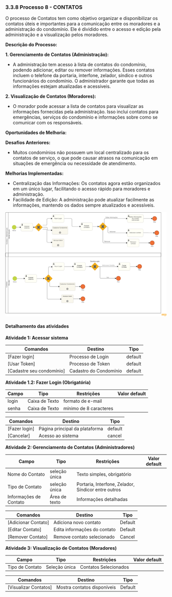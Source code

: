 ### 3.3.8 Processo 8 - CONTATOS

O processo de Contatos tem como objetivo organizar e disponibilizar os contatos úteis e importantes para a comunicação entre os moradores e a administração do condomínio. Ele é dividido entre o acesso e edição pela administração e a visualização pelos moradores.

**Descrição do Processo:**

**1. Gerenciamento de Contatos (Administração):**

* A administração tem acesso à lista de contatos do condomínio, podendo adicionar, editar ou remover informações. Esses contatos incluem o telefone da portaria, interfone, zelador, síndico e outros funcionários do condomínio. O administrador garante que todas as informações estejam atualizadas e acessíveis.

**2. Visualização de Contatos (Moradores):**

* O morador pode acessar a lista de contatos para visualizar as informações fornecidas pela administração. Isso inclui contatos para emergências, serviços do condomínio e informações sobre como se comunicar com os responsáveis.

**Oportunidades de Melhoria:**

**Desafios Anteriores:**

* Muitos condomínios não possuem um local centralizado para os contatos de serviço, o que pode causar atrasos na comunicação em situações de emergência ou necessidade de atendimento.

**Melhorias Implementadas:**

* Centralização das Informações: Os contatos agora estão organizados em um único lugar, facilitando o acesso rápido para moradores e administração.
* Facilidade de Edição: A administração pode atualizar facilmente as informações, mantendo os dados sempre atualizados e acessíveis.
  
![Modelo BPMN do Processo de Contatos](images/processo-8-contatos.png "Modelo BPMN do Processo 8.")

#### Detalhamento das atividades

**Atividade 1: Acessar sistema**

| Comandos         |  Destino                   | Tipo |
| ---                  | ---                            | ---               |
| [Fazer login] | Processo de Login   |default|
| [Usar Token]       |          Processo de Token               |   default                |
| [Cadastre seu condomínio]           | Cadastro do Condomínio              | default       |

**Atividade 1.2: Fazer Login (Obrigatória)**

| Campo       | Tipo         | Restrições | Valor default |
| ---             | ---              | ---            | ---               |
| login |     Caixa de Texto  |  formato de e-mail |                   |
| senha  |   Caixa de Texto   | mínimo de 8 caracteres      |                   |

| Comandos         |  Destino                   | Tipo |
| ---                  | ---                            | ---               |
| [Fazer login] | Página principal da plataforma  |default |
| [Cancelar]       |  Acesso ao sistema   |   cancel                |


**Atividade 2: Gerenciamento de Contatos (Administradores)**

| **Campo**       | **Tipo**         | **Restrições** | **Valor default** |
| ---             | ---              | ---            | ---               |
| Nome do Contato | seleção única  | Texto simples, obrigatório    |         |
|Tipo de Contato | seleção única  | Portaria, Interfone, Zelador, Síndicor entre outros    |         |
| Informações de Contato | Área de texto  | Informações detalhadas |        |

| **Comandos**         |  **Destino**                   | **Tipo** |
| ---                  | ---                            | ---               |
| [Adicionar Contato] | Adiciona novo contato  | Default   |
|[Editar Contato] | Edita informações do contato  |Default   |
| [Remover Contato] | Remove contato selecionado  | Cancel   |

**Atividade 3: Visualização de Contatos (Moradores)**

| **Campo**       | **Tipo**         | **Restrições** | **Valor default** |
| ---             | ---              | ---            | ---               |
| Tipo de Contato | Seleção única  | Contatos Selecionados    |           |

| **Comandos**         |  **Destino**                   | **Tipo** |
| ---                  | ---                            | ---               |
| [Visualizar Contatos]|Mostra contatos disponíveis | Default   |

